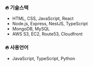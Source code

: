 ### 🔥 기술스택
- HTML, CSS, JavaScript, React 
- Node.js, Express, NestJS, TypeScript
- MongoDB, MySQL
- AWS S3, EC2, Route53, Cloudfront

### 🔥 사용언어
- JavaScript, TypeScript, Python <br>
